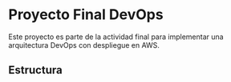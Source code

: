 # Proyecto Final DevOps

Este proyecto es parte de la actividad final para implementar una arquitectura DevOps con despliegue en AWS.

## Estructura
